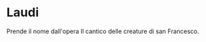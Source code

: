 # Laudi

Prende il nome dall'opera Il cantico delle creature di san Francesco.


<!--stackedit_data:
eyJoaXN0b3J5IjpbNDY0MTkzNDQxXX0=
-->